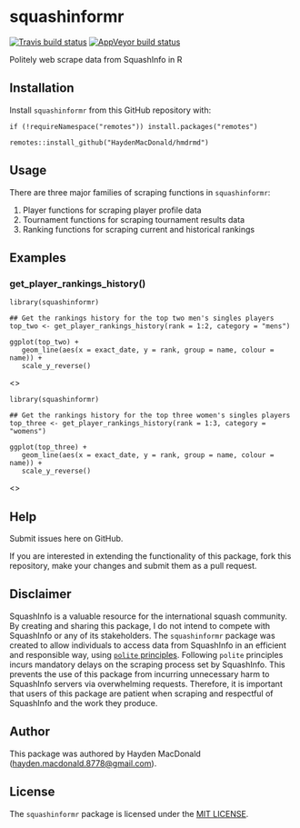# squashinformr

[![Travis build status](https://travis-ci.org/HaydenMacDonald/squashinformr.svg?branch=master)](https://travis-ci.org/github/HaydenMacDonald/squashinformr)
[![AppVeyor build status](https://ci.appveyor.com/api/projects/status/github/HaydenMacDonald/squashinformr?branch=master&svg=true)](https://ci.appveyor.com/project/HaydenMacDonald/squashinformr)

Politely web scrape data from SquashInfo in R

## Installation

Install `squashinformr` from this GitHub repository with:

```{r}
if (!requireNamespace("remotes")) install.packages("remotes")

remotes::install_github("HaydenMacDonald/hmdrmd")
```

## Usage

There are three major families of scraping functions in `squashinformr`:

1. Player functions for scraping player profile data
2. Tournament functions for scraping tournament results data
3. Ranking functions for scraping current and historical rankings

## Examples

### get_player_rankings_history()

```{r}
library(squashinformr)

## Get the rankings history for the top two men's singles players
top_two <- get_player_rankings_history(rank = 1:2, category = "mens")

ggplot(top_two) +
   geom_line(aes(x = exact_date, y = rank, group = name, colour = name)) +
   scale_y_reverse()
```
<>


```{r}
library(squashinformr)

## Get the rankings history for the top three women's singles players
top_three <- get_player_rankings_history(rank = 1:3, category = "womens")

ggplot(top_three) +
   geom_line(aes(x = exact_date, y = rank, group = name, colour = name)) +
   scale_y_reverse()
```

<>


## Help

Submit issues here on GitHub.  

If you are interested in extending the functionality of this package, fork this repository, make your changes and submit them as a pull request.  

## Disclaimer

SquashInfo is a valuable resource for the international squash community. By creating and sharing this package, I do not intend to compete with SquashInfo or any of its stakeholders. The `squashinformr` package was created to allow individuals to access data from SquashInfo in an efficient and responsible way, using [`polite` principles](https://github.com/dmi3kno/polite). Following `polite` principles incurs mandatory delays on the scraping process set by SquashInfo. This prevents the use of this package from incurring unnecessary harm to SquashInfo servers via overwhelming requests. Therefore, it is important that users of this package are patient when scraping and respectful of SquashInfo and the work they produce.  

## Author

This package was authored by Hayden MacDonald (hayden.macdonald.8778@gmail.com). 

## License

The `squashinformr` package is licensed under the [MIT LICENSE](https://github.com/HaydenMacDonald/squashinformr/blob/master/LICENSE).
